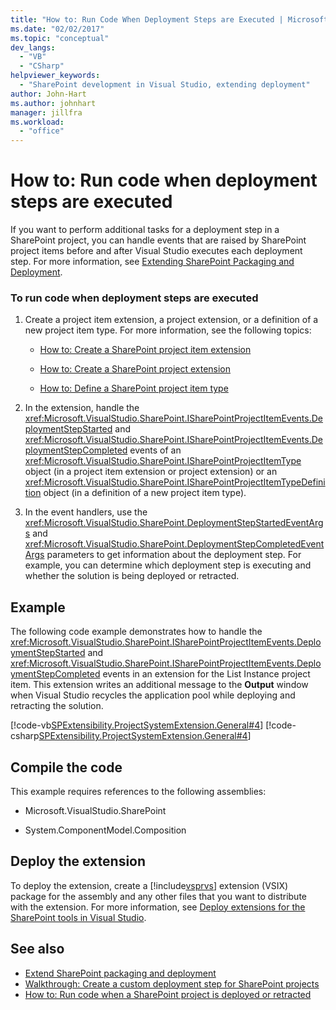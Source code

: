 ```yaml
---
title: "How to: Run Code When Deployment Steps are Executed | Microsoft Docs"
ms.date: "02/02/2017"
ms.topic: "conceptual"
dev_langs:
  - "VB"
  - "CSharp"
helpviewer_keywords:
  - "SharePoint development in Visual Studio, extending deployment"
author: John-Hart
ms.author: johnhart
manager: jillfra
ms.workload:
  - "office"
---
```

# How to: Run code when deployment steps are executed
  If you want to perform additional tasks for a deployment step in a SharePoint project, you can handle events that are raised by SharePoint project items before and after Visual Studio executes each deployment step. For more information, see [Extending SharePoint Packaging and Deployment](../sharepoint/extending-sharepoint-packaging-and-deployment.md).

### To run code when deployment steps are executed

1. Create a project item extension, a project extension, or a definition of a new project item type. For more information, see the following topics:

    - [How to: Create a SharePoint project item extension](../sharepoint/how-to-create-a-sharepoint-project-item-extension.md)

    - [How to: Create a SharePoint project extension](../sharepoint/how-to-create-a-sharepoint-project-extension.md)

    - [How to: Define a SharePoint project item type](../sharepoint/how-to-define-a-sharepoint-project-item-type.md)

2. In the extension, handle the <xref:Microsoft.VisualStudio.SharePoint.ISharePointProjectItemEvents.DeploymentStepStarted> and <xref:Microsoft.VisualStudio.SharePoint.ISharePointProjectItemEvents.DeploymentStepCompleted> events of an <xref:Microsoft.VisualStudio.SharePoint.ISharePointProjectItemType> object (in a project item extension or project extension) or an <xref:Microsoft.VisualStudio.SharePoint.ISharePointProjectItemTypeDefinition> object (in a definition of a new project item type).

3. In the event handlers, use the <xref:Microsoft.VisualStudio.SharePoint.DeploymentStepStartedEventArgs> and <xref:Microsoft.VisualStudio.SharePoint.DeploymentStepCompletedEventArgs> parameters to get information about the deployment step. For example, you can determine which deployment step is executing and whether the solution is being deployed or retracted.

## Example
 The following code example demonstrates how to handle the <xref:Microsoft.VisualStudio.SharePoint.ISharePointProjectItemEvents.DeploymentStepStarted> and <xref:Microsoft.VisualStudio.SharePoint.ISharePointProjectItemEvents.DeploymentStepCompleted> events in an extension for the List Instance project item. This extension writes an additional message to the **Output** window when Visual Studio recycles the application pool while deploying and retracting the solution.

 [!code-vb[SPExtensibility.ProjectSystemExtension.General#4](../sharepoint/codesnippet/VisualBasic/projectsystemexamples/extension/handledeploymentstepevents.vb#4)]
 [!code-csharp[SPExtensibility.ProjectSystemExtension.General#4](../sharepoint/codesnippet/CSharp/projectsystemexamples/extension/handledeploymentstepevents.cs#4)]

## Compile the code
 This example requires references to the following assemblies:

- Microsoft.VisualStudio.SharePoint

- System.ComponentModel.Composition

## Deploy the extension
 To deploy the extension, create a [!include[vsprvs](../sharepoint/includes/vsprvs-md.md)] extension (VSIX) package for the assembly and any other files that you want to distribute with the extension. For more information, see [Deploy extensions for the SharePoint tools in Visual Studio](../sharepoint/deploying-extensions-for-the-sharepoint-tools-in-visual-studio.md).

## See also
- [Extend SharePoint packaging and deployment](../sharepoint/extending-sharepoint-packaging-and-deployment.md)
- [Walkthrough: Create a custom deployment step for SharePoint projects](../sharepoint/walkthrough-creating-a-custom-deployment-step-for-sharepoint-projects.md)
- [How to: Run code when a SharePoint project is deployed or retracted](../sharepoint/how-to-run-code-when-a-sharepoint-project-is-deployed-or-retracted.md)

